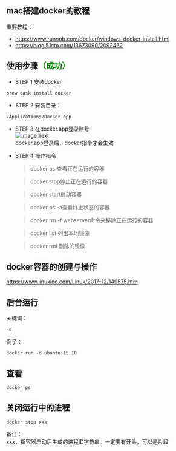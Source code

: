 <!-- toc -->
## mac搭建docker的教程
重要教程：   
+ https://www.runoob.com/docker/windows-docker-install.html
+ https://blog.51cto.com/13673090/2092462

## 使用步骤<span style="color: green;">（成功）</span> 
+ STEP 1 安装docker
```
brew cask install docker
```
+ STEP 2 安装目录：   
```
/Applications/Docker.app
```

+ STEP 3 在docker.app登录账号   
![Image Text](../dockerApp.png)   
docker.app登录后，docker指令才会生效    

+ STEP 4 操作指令    
  > docker ps 查看正在运行的容器    

  > docker stop停止正在运行的容器

  > docker start启动容器

  > docker ps -a查看终止状态的容器   

  > docker rm -f webserver命令来移除正在运行的容器

  > docker list 列出本地镜像
  
  > docker rmi 删除的镜像

## docker容器的创建与操作
https://www.linuxidc.com/Linux/2017-12/149575.htm

## 后台运行
关键词：
```
-d
```

例子：
```
docker run -d ubuntu:15.10
```

## 查看
```
docker ps
```

## 关闭运行中的进程
```
docker stop xxx
```
备注：   
xxx，指容器启动后生成的进程ID字符串。一定要有开头，可以是片段
<!-- endtoc -->